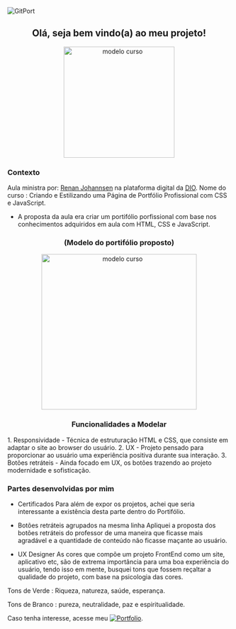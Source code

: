 <di align="center">![GitPort](https://github.com/LuizFabiodoCarmo/Portifolio-Luiz-Fabio/assets/104438927/307cd74a-075b-48c0-a36b-5f1909bdc118)
</div>


<!--<h1 > Hello, I'm Luiz Fabio. </h1>

<h2 align="center" color="green">Olá, seja bem vindo(a) ao meu projeto!</h2>-->


<!--<div align="center" height="100px" >
 
![projetos-_2_](https://github.com/LuizFabiodoCarmo/Portifolio-Luiz-Fabio/assets/104438927/6a181e5b-fae9-4e13-af3e-4cdd932c6279)

Tornar esse gif pequeno 
 </div>-->
<h2 align="center" color="green"> Olá, seja bem vindo(a) ao meu projeto!</h2>
<div align="center"> 
  <img height="250px" title="modelo curso" src="https://github.com/user-attachments/assets/7446622e-2731-4444-b144-039104199061"/>
</div> 



### Contexto  
Aula ministra por: 
  [Renan Johannsen](https://www.linkedin.com/in/renanjpaula/)
  na plataforma digital da [DIO](https://www.dio.me/en).
  Nome do curso : Criando e Estilizando uma Página de Portfólio Profissional com CSS e JavaScript.
  
- A proposta da aula era criar um portifólio porfissional com base nos conhecimentos adquiridos em aula com HTML, CSS e JavaScript.
<h3 align="center">(Modelo do portifólio proposto)</h3>
<div align="center">
    <img height="350" title="modelo curso" src="https://github.com/user-attachments/assets/a961fe94-c281-4dea-8ea5-2ec959a9ecc8"/>      
<div>

 ### Funcionalidades a Modelar
<div align="left">
1. Responsividade
- Técnica de estruturação HTML e CSS, que consiste em adaptar o site ao browser do usuário.
2. UX
- Projeto pensado para proporcionar ao usuário uma experiência positiva durante sua interação.
3. Botões retráteis 
- Ainda focado em UX, os botões trazendo ao projeto modernidade e sofisticação.

### Partes desenvolvidas por mim

- Certificados
Para além de expor os projetos, achei que seria interessante a existência desta parte dentro do Portifólio. 

- Botões retráteis agrupados na mesma linha
Apliquei a proposta dos botões retráteis do professor de uma maneira que ficasse mais agradável e a quantidade de conteúdo não ficasse maçante ao usuário.

- UX Designer
As cores que compõe um projeto FrontEnd como um site, aplicativo etc, são de extrema importância para uma boa experiência do usuário, tendo isso em mente, busquei tons que fossem reçaltar a qualidade do projeto, com base na psicologia das cores. 

Tons de Verde : Riqueza, natureza, saúde, esperança.

Tons de Branco : pureza, neutralidade, paz e espiritualidade.

Caso tenha interesse, acesse meu 
[![Portfolio](https://img.shields.io/badge/Portfolio-darkgreen?style=for-the-badge&logo=todoist&logoColor=white)](https://seulink.com).
 <div>

